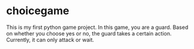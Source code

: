 # choicegame
This is my first python game project. In this game, you are a guard. Based on whether you choose yes or no, the guard takes a certain action. 
Currently, it can only attack or wait. 
